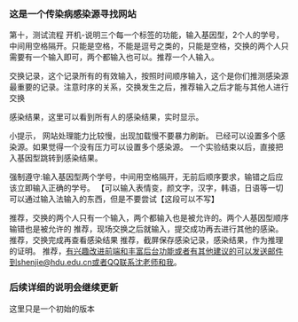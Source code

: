 ### 这是一个传染病感染源寻找网站
第十，测试流程
开机-说明三个每一个标签的功能，输入基因型，2个人的学号，中间用空格隔开。只能是空格，不能是逗号之类的，只能是空格，交换的两个人只需要有一个输入即可，两个都输入也可以。推荐一个人输入。

交换记录，这个记录所有的有效输入，按照时间顺序输入，这个是你们推测感染源最重要的记录。注意时序的关系，交换发生之后，推荐输入之后才能与其他人进行交换

感染结果，这里可以看到所有人的感染结果，实时显示。

小提示，
网站处理能力比较慢，出现加载慢不要暴力刷新。
已经可以设置多个感染源。如果觉得一个没有压力可以设置多个感染源。
一个实验结束以后，直接把入基因型跳转到感染结果。

强制遵守:输入基因型两个学号，中间用空格隔开，无前后顺序要求，输错之后应该立即输入正确的学号。
【可以输入表情变，颜文字，汉字，韩语，日语等一切可以通过输入法输入的东西，但是不要尝试【这段可以不写】

推荐，交换的两个人只有一个输入，两个都输入也是被允许的。两个人基因型顺序输错也是被允许的
推荐，现场交换之后就输入，提交成功再去进行其他的感染。
推荐，交换完成再查看感染结果
推荐，截屏保存感染记录，感染结果，作为推理的证明。
推荐，有兴趣改进前端和丰富后台功能或者有其他建议的可以发送邮件到shenjie@hdu.edu.cn或者QQ联系沈老师和我。

### 后续详细的说明会继续更新
这里只是一个初始的版本
